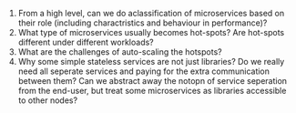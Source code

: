 1. From a high level, can we do aclassification of microservices based on their role (including charactristics and behaviour in performance)? 
2. What type of microservices usually becomes hot-spots? Are hot-spots different under different workloads? 
3. What are the challenges of auto-scaling the hotspots? 
4. Why some simple stateless services are not just libraries? Do we really need all seperate services and paying for the extra communication between them? Can we abstract away the notopn of service seperation from the end-user, but treat some microservices as libraries accessible to other nodes?

